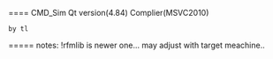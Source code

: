 ====
CMD_Sim Qt version(4.84) Complier(MSVC2010) 

    by tl

=====
notes:
     !rfmlib is newer one... may adjust with target meachine..
